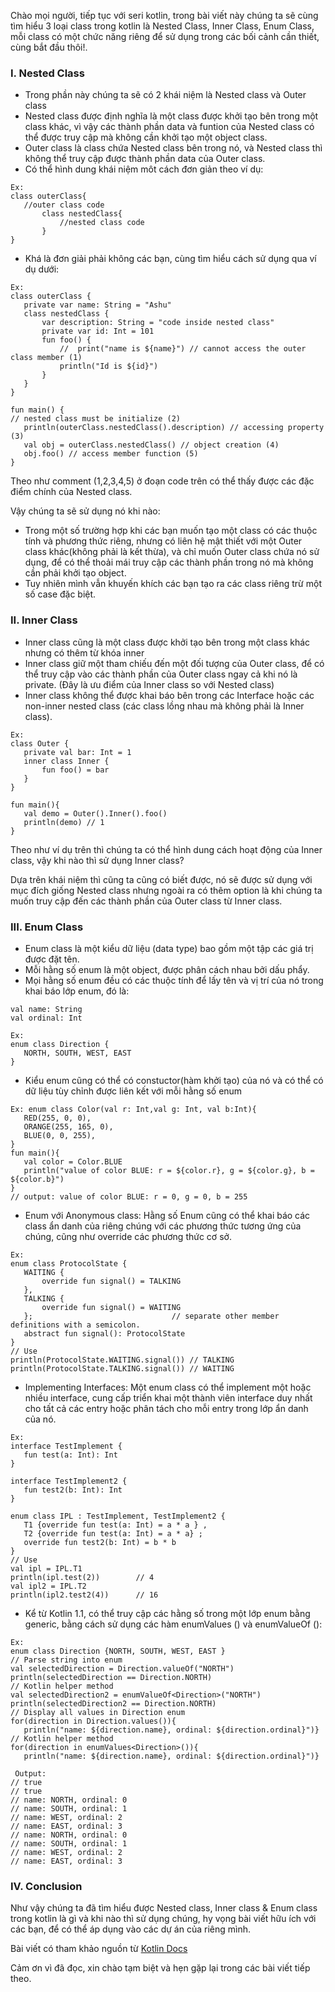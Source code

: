 Chào mọi người, tiếp tục với seri kotlin, trong bài viết này chúng ta sẽ cùng tìm hiểu 3 loại class trong kotlin là Nested Class, Inner Class, Enum Class, mỗi class có một chức năng riêng để sử dụng trong các bối cảnh cần thiết, cùng bắt đầu thôi!.
### I. Nested Class 
- Trong phần này chúng ta sẽ có 2 khái niệm là Nested class và Outer class 
- Nested class được định nghĩa là một class được khởi tạo bên trong một class khác, vì vậy các thành phần data và funtion của Nested class có thể được truy cập mà không cần khởi tạo một object class.  
- Outer class là class chứa Nested class bên trong nó, và Nested class thì không thể truy cập được thành phần data của Outer class. 
- Có thể hình dung khái niệm môt cách đơn giản theo ví dụ:
```
Ex:
class outerClass{  
   //outer class code  
       class nestedClass{  
           //nested class code  
       }  
}  
``` 
- Khá là đơn giải phải không các bạn, cùng tìm hiểu cách sử dụng qua ví dụ dưới:
```
Ex: 
class outerClass {
   private var name: String = "Ashu"
   class nestedClass {
       var description: String = "code inside nested class"
       private var id: Int = 101
       fun foo() {
           //  print("name is ${name}") // cannot access the outer class member (1)
           println("Id is ${id}")
       }
   }
}

fun main() {
// nested class must be initialize (2)
   println(outerClass.nestedClass().description) // accessing property (3)
   val obj = outerClass.nestedClass() // object creation (4)
   obj.foo() // access member function (5)
}
```
Theo như comment (1,2,3,4,5) ở đoạn code trên có thể thấy được các đặc điểm chính của Nested class.

Vậy chúng ta sẽ sử dụng nó khi nào:

- Trong một số trường hợp khi các bạn muốn tạo một class có các thuộc tính và phương thức riêng, 
nhưng có liên hệ mật thiết với một Outer class khác(không phải là kết thừa), và chỉ muốn Outer class chứa nó sử dụng, 
để có thể thoải mái truy cập các thành phần trong nó mà không cần phải khởi tạo object. 
- Tuy nhiên mình vẫn khuyến khích các bạn tạo ra các class riêng trừ một số case đặc biệt.
### II. Inner Class 
- Inner class cũng là một class được khởi tạo bên trong một class khác nhưng có thêm từ khóa inner
- Inner class giữ một tham chiếu đến một đối tượng của Outer class, để có thể truy cập vào các thành phần của Outer class ngay cả khi nó là private. (Đây là ưu điểm của Inner class so với Nested class)
- Inner class không thể được khai báo bên trong các Interface hoặc các non-inner nested class (các class lồng nhau mà không phải là Inner class).
```
Ex:	
class Outer {
   private val bar: Int = 1
   inner class Inner {
       fun foo() = bar
   }
}

fun main(){
   val demo = Outer().Inner().foo()
   println(demo) // 1
}
```
Theo như ví dụ trên thì chúng ta có thể hình dung cách hoạt động của Inner class, vậy khi nào thì sử dụng Inner class?

Dựa trên khái niệm thì cũng ta cũng có biết được, nó sẽ được sử dụng với mục đích giống Nested class nhưng ngoài ra có thêm option là khi chúng ta muốn truy cập đến các thành phần của Outer class từ Inner class.

### III. Enum Class 
- Enum class là một kiểu dữ liệu (data type) bao gồm một tập các giá trị được đặt tên. 
- Mỗi hằng số enum là một object, được phân cách nhau bởi dấu phẩy.
- Mọi hằng số enum đều có các thuộc tính để lấy tên và vị trí của nó trong khai báo lớp enum, đó là:
```
val name: String
val ordinal: Int
```
```
Ex:	
enum class Direction {
   NORTH, SOUTH, WEST, EAST
}
```
- Kiểu enum cũng có thể có constuctor(hàm khởi tạo) của nó và có thể có dữ liệu tùy chỉnh được liên kết với mỗi hằng số enum
```
Ex: enum class Color(val r: Int,val g: Int, val b:Int){
   RED(255, 0, 0),
   ORANGE(255, 165, 0),
   BLUE(0, 0, 255),
}
fun main(){
   val color = Color.BLUE
   println("value of color BLUE: r = ${color.r}, g = ${color.g}, b = ${color.b}")
} 
// output: value of color BLUE: r = 0, g = 0, b = 255
```
- Enum với Anonymous class: Hằng số Enum cũng có thể khai báo các class ẩn danh của riêng chúng với các phương thức tương ứng của chúng, cũng như override các phương thức cơ sở.
```
Ex: 
enum class ProtocolState {
   WAITING {
       override fun signal() = TALKING
   },
   TALKING {
       override fun signal() = WAITING
   };   							// separate other member definitions with a semicolon.
   abstract fun signal(): ProtocolState
}
// Use  
println(ProtocolState.WAITING.signal()) // TALKING
println(ProtocolState.TALKING.signal()) // WAITING 
```
-  Implementing Interfaces: Một enum class có thể implement một hoặc nhiều interface, cung cấp triển khai một thành viên interface duy nhất cho tất cả các entry hoặc phân tách cho mỗi entry trong lớp ẩn danh của nó.
```
Ex:	
interface TestImplement {
   fun test(a: Int): Int
}

interface TestImplement2 {
   fun test2(b: Int): Int
}

enum class IPL : TestImplement, TestImplement2 {
   T1 {override fun test(a: Int) = a * a } ,
   T2 {override fun test(a: Int) = a * a} ;
   override fun test2(b: Int) = b * b
}
// Use
val ipl = IPL.T1
println(ipl.test(2))   		// 4 
val ipl2 = IPL.T2
println(ipl2.test2(4))		// 16 
``` 
- Kể từ Kotlin 1.1, có thể truy cập các hằng số trong một lớp enum bằng generic,
bằng cách sử dụng các hàm enumValues <T> () và enumValueOf <T> ():
```
Ex:	 
enum class Direction {NORTH, SOUTH, WEST, EAST }
// Parse string into enum
val selectedDirection = Direction.valueOf("NORTH")
println(selectedDirection == Direction.NORTH)
// Kotlin helper method
val selectedDirection2 = enumValueOf<Direction>("NORTH")
println(selectedDirection2 == Direction.NORTH)
// Display all values in Direction enum
for(direction in Direction.values()){
   println("name: ${direction.name}, ordinal: ${direction.ordinal}")}
// Kotlin helper method
for(direction in enumValues<Direction>()){
   println("name: ${direction.name}, ordinal: ${direction.ordinal}")}
    
 Output: 
// true 
// true  
// name: NORTH, ordinal: 0
// name: SOUTH, ordinal: 1
// name: WEST, ordinal: 2
// name: EAST, ordinal: 3
// name: NORTH, ordinal: 0
// name: SOUTH, ordinal: 1
// name: WEST, ordinal: 2
// name: EAST, ordinal: 3   
```
### IV. Conclusion 
Như vậy chúng ta đã tìm hiểu được Nested class, Inner class & Enum class trong kotlin là gì và khi nào thì sử dụng chúng, hy vọng bài viết hữu ích với các bạn, để có thể áp dụng vào các dự án của riêng mình.
    
Bài viết có tham khảo nguồn từ [Kotlin Docs](https://kotlinlang.org/)
    
Cảm ơn vì đã đọc, xin chào tạm biệt và hẹn gặp lại trong các bài viết tiếp theo.